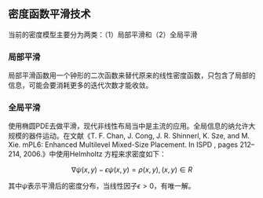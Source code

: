 ## 密度函数平滑技术
当前的密度模型主要分为两类：（1）局部平滑和（2）全局平滑
### 局部平滑
局部平滑函数用一个钟形的二次函数来替代原来的线性密度函数，只包含了局部的信息，可能会要消耗更多的迭代次数才能收敛。
### 全局平滑
使用椭圆PDE去做平滑，现代非线性布局当中是主流的应用。全局信息的纳允许大规模的器件运动。在文献《T. F. Chan, J. Cong, J. R. Shinnerl, K. Sze, and M. Xie. mPL6: Enhanced Multilevel Mixed-Size Placement. In ISPD , pages 212–214, 2006.》中使用Helmholtz 方程来求密度如下：

$$\nabla\psi(x,y)-\epsilon\psi(x,y)=\rho(x,y),(x,y)\in R$$

其中$\psi$表示平滑后的密度分布，当线性因子$\epsilon \gt 0$，有唯一解。